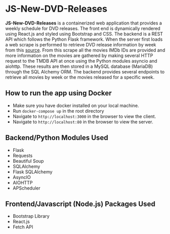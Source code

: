 # JS-New-DVD-Releases

**JS-New-DVD-Releases** is a containerized web application that provides a weekly schedule for DVD releases.
The front end is dynamically rendered using React.js and styled using Bootstrap and CSS. The backend is a REST API which follows the Python Flask framework.
When the server first loads a web scrape is performed to retrieve DVD release information by week from this [source](https://www.dvdsreleasedates.com). From this scrape all the movies IMDb IDs are provided and more information on the movies are gathered by making several HTTP request to the TMDB API at once using the Python modules asyncio and aiohttp. These results are then stored in a MySQL database (MariaDB) through the SQL Alchemy ORM. The backend provides several endpoints to retrieve all movies by week or the movies released for a specific week.

## How to run the app using Docker
- Make sure you have docker installed on your local machine.
- Run `docker-compose up` in the root directory
- Navigate to `http://localhost:3000` in the browser to view the client.
- Navigate to `http://localhost:80` in the browser to view the server.

## Backend/Python Modules Used
- Flask
- Requests
- Beautiful Soup
- SQLAlchemy
- Flask SQLAlchemy
- AsyncIO
- AIOHTTP
- APScheduler

## Frontend/Javascript (Node.js) Packages Used
- Bootstrap Library
- React.js
- Fetch API

 
